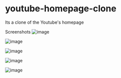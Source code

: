 # youtube-homepage-clone
Its a clone of the Youtube's homepage

Screenshots
![image](https://github.com/SameerVerma-debug/youtube-homepage-clone/assets/129542219/973c9ad4-b3c2-4c05-a562-960073da8e17)


![image](https://github.com/SameerVerma-debug/youtube-homepage-clone/assets/129542219/0267cf2b-0fca-45a5-848a-d70110b67743)


![image](https://github.com/SameerVerma-debug/youtube-homepage-clone/assets/129542219/6d2a3113-8dda-46f4-ba3c-1ff59ecf3472)


![image](https://github.com/SameerVerma-debug/youtube-homepage-clone/assets/129542219/b50e5a31-c6ec-468f-8239-3c37171d4e1d)


![image](https://github.com/SameerVerma-debug/youtube-homepage-clone/assets/129542219/be02376c-0be4-4a97-b885-93d278b1905a)

